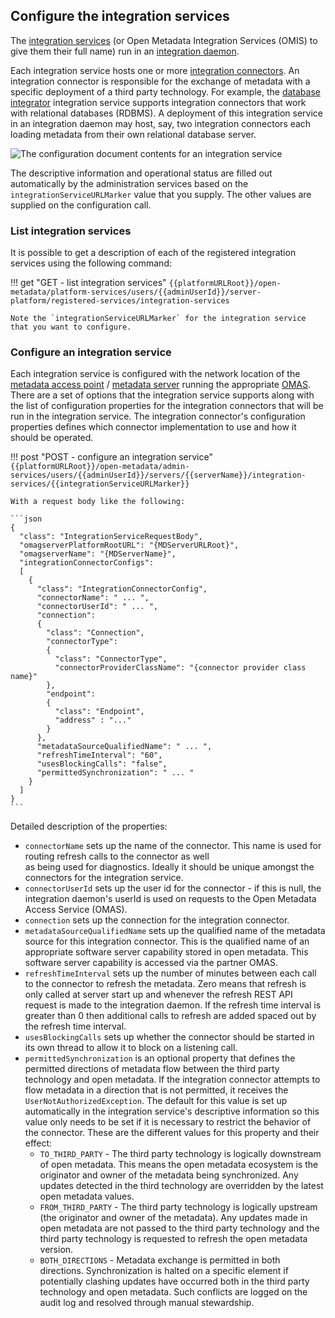 <!-- SPDX-License-Identifier: CC-BY-4.0 -->
<!-- Copyright Contributors to the Egeria project. -->

## Configure the integration services

The [integration services](/egeria-docs/services/omis) (or Open Metadata Integration Services (OMIS) to give them
their full name) run in an [integration daemon](/egeria-docs/concepts/integration-daemon).

Each integration service hosts one or more [integration connectors](/egeria-docs/connectors/integration-connector).
An integration connector is responsible for the exchange of metadata with a specific deployment of a third party technology.
For example, the [database integrator](/egeria-docs/services/omis/database-integrator) integration service
supports integration connectors that work with relational databases (RDBMS).
A deployment of this integration service in an integration daemon may host, say,
two integration connectors each loading metadata from their own relational database server.

![The configuration document contents for an integration service](integration-service-config.png)

The descriptive information and operational status are filled out automatically by the
administration services based on the `integrationServiceURLMarker` value that you supply.
The other values are supplied on the configuration call.

### List integration services

It is possible to get a description of each of the registered integration services using the following command:

!!! get "GET - list integration services"
    ```
    {{platformURLRoot}}/open-metadata/platform-services/users/{{adminUserId}}/server-platform/registered-services/integration-services
    ```

    Note the `integrationServiceURLMarker` for the integration service that you want to configure.

### Configure an integration service

Each integration service is configured with the network location of the
[metadata access point](/egeria-docs/concepts/metadata-access-point) /
[metadata server](/egeria-docs/concepts/metadata-server)
running the appropriate [OMAS](/egeria-docs/services/omas).
There are a set of options that the integration service supports
along with the list of configuration properties for the integration connectors that will be run in the
integration service.
The integration connector's configuration properties defines which connector implementation
to use and how it should be operated.

!!! post "POST - configure an integration service"
    ```
    {{platformURLRoot}}/open-metadata/admin-services/users/{{adminUserId}}/servers/{{serverName}}/integration-services/{{integrationServiceURLMarker}}
    ```

    With a request body like the following:

    ```json
    {
      "class": "IntegrationServiceRequestBody",
      "omagserverPlatformRootURL": "{MDServerURLRoot}",
      "omagserverName": "{MDServerName}",
      "integrationConnectorConfigs":
      [ 
        {
          "class": "IntegrationConnectorConfig",
          "connectorName": " ... ",             
          "connectorUserId": " ... ",           
          "connection":
          { 
            "class": "Connection",
            "connectorType":
            {
              "class": "ConnectorType",
              "connectorProviderClassName": "{connector provider class name}"
            },
            "endpoint":
            {
              "class": "Endpoint",
              "address" : "..."
            }
          },               
          "metadataSourceQualifiedName": " ... ",
          "refreshTimeInterval": "60", 
          "usesBlockingCalls": "false",
          "permittedSynchronization": " ... "
        }
      ]      
    }
    ```

Detailed description of the properties:

- `connectorName` sets up the name of the connector. This name is used for routing refresh calls to the connector as well        
  as being used for diagnostics. Ideally it should be unique amongst the connectors for the integration service.
- `connectorUserId` sets up the user id for the connector - if this is null, the integration daemon's userId is used
  on requests to the Open Metadata Access Service (OMAS). 
- `connection` sets up the connection for the integration connector.              
- `metadataSourceQualifiedName` sets up the qualified name of the metadata source for this integration connector. This
  is the qualified name of an appropriate software server capability stored in open metadata. This software server
  capability is accessed via the partner OMAS.
- `refreshTimeInterval` sets up the number of minutes between each call to the connector to refresh the metadata. Zero means that refresh
  is only called at server start up and whenever the refresh REST API request is made to the integration daemon.
  If the refresh time interval is greater than 0 then additional calls to refresh are added spaced out by the refresh time interval.
- `usesBlockingCalls` sets up whether the connector should be started in its own thread to allow it to block on a listening call.
- `permittedSynchronization` is an optional property that defines the permitted directions of metadata flow
  between the third party technology and open metadata. If the integration connector
  attempts to flow metadata in a direction that is not permitted, it receives the `UserNotAuthorizedException`.
  The default for this value is set up automatically in the integration service's descriptive information so this
  value only needs to be set if it is necessary to restrict the behavior of the
  connector. These are the different values for this property and their effect:
    - `TO_THIRD_PARTY` - The third party technology is logically downstream of open metadata. This means the open metadata
      ecosystem is the originator and owner of the metadata being synchronized. Any updates detected
      in the third technology are overridden by the latest open metadata values.
    - `FROM_THIRD_PARTY` - The third party technology is logically upstream (the originator and owner of the metadata).
      Any updates made in open metadata are not passed to the third party technology and the
      third party technology is requested to refresh the open metadata version.
    - `BOTH_DIRECTIONS` - Metadata exchange is permitted in both directions. Synchronization is halted on a specific
      element if potentially clashing updates have occurred both in the third party technology and
      open metadata. Such conflicts are logged on the audit log and resolved through manual stewardship.
